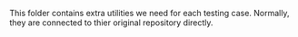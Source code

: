 This folder contains extra utilities we need for each testing case. Normally, they are connected to thier original repository directly.
